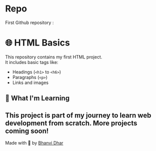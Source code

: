 # Repo
First Github repository : 
# 🌐 HTML Basics
This repository contains my first HTML project.  
It includes basic tags like:

- Headings (`<h1>` to `<h6>`)
- Paragraphs (`<p>`)
- Links and images

## 📌 What I'm Learning

This project is part of my journey to learn web development from scratch. More projects coming soon!
---
Made with 💙 by [Bhanvi Dhar](https://github.com/BhanviDhar)

